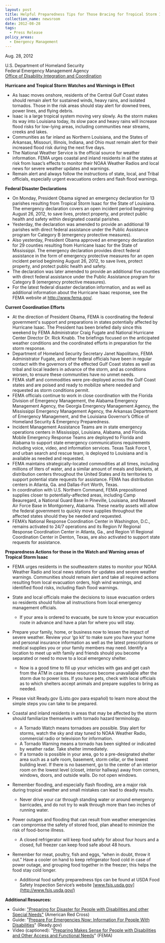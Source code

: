 ```yaml
---
layout: post
title: Helpful Preparedness Tips for Those Bracing for Tropical Storm Isaac
collection_name: newsroom
date: 2012-08-28
tags:
  - Press Release
policy_areas:
  - Emergency Management
---
```


Aug. 28, 2012

U.S. Department of Homeland Security\
Federal Emergency Management Agency\
[Office of Disability Integration and Coordination](http://www.fema.gov/office-disability-integration-coordination/office-disability-integration-coordination/office-1)

**Hurricane and Tropical Storm Watches and Warnings in Effect**

- As Isaac moves onshore, residents of the Central Gulf Coast states should remain alert for sustained winds, heavy rains, and isolated tornados. Those in the risk areas should stay alert for downed trees, power lines, and flying debris.
- Isaac is a large tropical system moving very slowly. As the storm makes its way into Louisiana today, its slow pace and heavy rains will increase flood risks for low-lying areas, including communities near streams, creeks and lakes.
- Communities as far inland as Northern Louisiana, and the States of Arkansas, Missouri, Illinois, Indiana, and Ohio must remain alert for their increased flood risk during the next five days.
- The National Weather Service is the official source for weather information. FEMA urges coastal and inland residents in all the states at risk from Isaac’s effects to monitor their NOAA Weather Radios and local news for severe weather updates and warnings.
- Remain alert and always follow the instructions of state, local, and Tribal officials, especially urgent evacuations orders and flash flood warnings.

**Federal Disaster Declarations**

- On Monday, President Obama signed an emergency declaration for 13 parishes resulting from Tropical Storm Isaac for the State of Louisiana. The emergency declaration covers an open incident period beginning August 26, 2012, to save lives, protect property, and protect public health and safety within designated coastal parishes.
- Yesterday, the declaration was amended to provide an additional 19 parishes with direct federal assistance under the Public Assistance program for Category B (emergency protective measures).
- Also yesterday, President Obama approved an emergency declaration for 29 counties resulting from Hurricane Isaac for the State of Mississippi. The emergency declaration provides direct federal assistance in the form of emergency protective measures for an open incident period beginning August 26, 2012, to save lives, protect property, and protect public health and safety.
- The declaration was later amended to provide an additional five counties with direct federal assistance under the Public Assistance program for Category B (emergency protective measures).
- For the latest federal disaster declaration information, and as well as additional information about the Hurricane Isaac response, see the FEMA website at <http://www.fema.gov/>.

**Current Coordination Efforts**

- At the direction of President Obama, FEMA is coordinating the federal government's support and preparations in states potentially affected by Hurricane Isaac. The President has been briefed daily since this weekend by FEMA Administrator Craig Fugate and National Hurricane Center Director Dr. Rick Knabb. The briefings focused on the anticipated weather conditions and the coordinated efforts in preparation for the storm response.
- Department of Homeland Security Secretary Janet Napolitano, FEMA Administrator Fugate, and other federal officials have been in regular contact with the governors of the effected Gulf Coast states as well as tribal and local leaders in advance of the storm, and as conditions worsen, to ensure these communities have no unmet needs.
- FEMA staff and commodities were pre-deployed across the Gulf Coast states and are poised and ready to mobilize where needed and requested as storm conditions permit.
- FEMA officials continue to work in close coordination with the Florida Division of Emergency Management, the Alabama Emergency Management Agency, the Georgia Emergency Management Agency, the Mississippi Emergency Management Agency, the Arkansas Department of Emergency Management, and the Louisiana Governor’s Office of Homeland Security & Emergency Preparedness.
- Incident Management Assistance Teams are in state emergency operations centers in Mississippi, Louisiana, Alabama, and Florida. Mobile Emergency Response Teams are deployed to Florida and Alabama to support state emergency communications requirements including voice, video, and information services. Texas Task Force 1, and urban search and rescue team, is deployed to Louisiana and is available as needed and requested.
- FEMA maintains strategically-located commodities at all times, including millions of liters of water, and a similar amount of meals and blankets, at distribution centers throughout the United States and its territories to support potential state requests for assistance. FEMA has distribution centers in Atlanta, Ga. and Dallas-Fort Worth, Texas.
- In coordination with U.S. Northern Command, FEMA prepositioned supplies closer to potentially-affected areas, including Camp Beauregard, a National Guard Base in Pineville, Louisiana, and Maxwell Air Force Base in Montgomery, Alabama. These nearby assets will allow the federal government to quickly move supplies throughout the affected states should they be needed and requested.
- FEMA’s National Response Coordination Center in Washington, D.C., remains activated to 24/7 operations and its Region IV Regional Response Coordination Center in Atlanta, Ga., and Region VI Regional Coordination Center in Denton, Texas, are also activated to support state requests for assistance.

**Preparedness Actions for those in the Watch and Warning areas of Tropical Storm Isaac**

- FEMA urges residents in the southeastern states to monitor your NOAA Weather Radio and local news stations for updates and severe weather warnings. Communities should remain alert and take all required actions resulting from local evacuation orders, high wind warnings, and identified flood risks, including flash flood warnings.
- State and local officials make the decisions to issue evacuation orders so residents should follow all instructions from local emergency management officials.

  - If your area is ordered to evacuate, be sure to know your evacuation route in advance and have a plan for where you will stay.

- Prepare your family, home, or business now to lessen the impact of severe weather. Review your ‘go kit’ to make sure you have your home and personal insurance information as well as the latest prescriptions or medical supplies you or your family members may need. Identify a location to meet up with family and friends should you become separated or need to move to a local emergency shelter.

  - Now is a good time to fill up your vehicles with gas and get cash from the ATM in case these resources become unavailable after the storm due to power loss. If you have pets, check with local officials as to which shelters accept animals and prepare supplies to bring as needed.

- Please visit Ready.gov (Listo.gov para español) to learn more about the simple steps you can take to be prepared.
- Coastal and inland residents in areas that may be affected by the storm should familiarize themselves with tornado hazard terminology.

  - A Tornado Watch means tornadoes are possible. Stay alert for storms, watch the sky and stay tuned to NOAA Weather Radio, commercial radio or television for information.
  - A Tornado Warning means a tornado has been sighted or indicated by weather radar. Take shelter immediately.
  - If a tornado is possible in your area, go to a pre-designated shelter area such as a safe room, basement, storm cellar, or the lowest building level. If there is no basement, go to the center of an interior room on the lowest level (closet, interior hallway) away from corners, windows, doors, and outside walls. Do not open windows.

- Remember flooding, and especially flash flooding, are a major risk during tropical weather and small mistakes can lead to deadly results.

  - Never drive your car through standing water or around emergency barricades, and do not try to walk through more than two inches of running water.

- Power outages and flooding that can result from weather emergencies can compromise the safety of stored food, plan ahead to minimize the risk of food-borne illness.

  - A closed refrigerator will keep food safely for about four hours and a closed, full freezer can keep food safe about 48 hours.

- Remember for meat, poultry, fish and eggs, “when in doubt, throw it out.” Have a cooler on hand to keep refrigerator food cold in case of power outage, and grouping food together in the freezer; this helps the food stay cold longer.

  - Additional food safety preparedness tips can be found at USDA Food Safety Inspection Service’s website [www.fsis.usda.gov](http://www.fsis.usda.gov/)

**Additional Resources:**

- Guide: ["Preparing for Disaster for People with Disabilities and other Special Needs"](http://www.redcross.org/images/MEDIA_CustomProductCatalog/m4240199_A4497.pdf) (American Red Cross)
- Guide: "[Prepare For Emergencies Now: Information For People With Disabilities](http://www.ready.gov/sites/default/files/documents/files/PrinterFriendly_Disabilities_1.pdf)" (Ready.gov)
- Video (captioned): "[Preparing Makes Sense for People with Disabilities and Other Access and Functional Needs](http://www.fema.gov/medialibrary/media_records/7028)" (FEMA)
